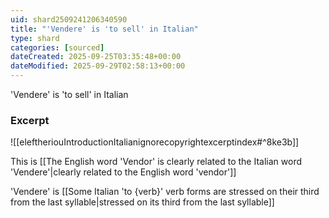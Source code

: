 ```yaml
---
uid: shard2509241206340590
title: "'Vendere' is 'to sell' in Italian"
type: shard
categories: [sourced]
dateCreated: 2025-09-25T03:35:48+00:00
dateModified: 2025-09-29T02:58:13+00:00
---
```

'Vendere' is 'to sell' in Italian
### Excerpt
![[eleftheriouIntroductionItalianignorecopyrightexcerptindex#^8ke3b]]

This is [[The English word 'Vendor' is clearly related to the Italian word 'Vendere'|clearly related to the English word 'vendor']]

'Vendere' is [[Some Italian 'to {verb}' verb forms are stressed on their third from the last syllable|stressed on its third from the last syllable]]